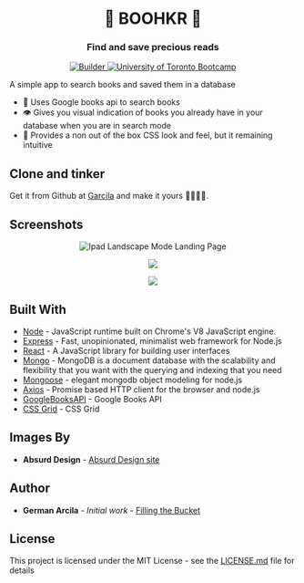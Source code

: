 <h1 align="center">📘 BOOHKR 📘 </h1> 
<h3 align="center">Find and save precious reads</h3>

<div align="center">
  <!-- Made By -->
  <a href="https://garcila.github.io/">
    <img src='https://img.shields.io/badge/made%20by-not%20a%20%F0%9F%A4%96-blue.svg'
      alt="Builder" />
  </a>
  <!-- Inspired by -->
  <a href="https://bootcamp.learn.utoronto.ca/coding/landing-2/?s=Google-Brand&hp=1&&60829831671_kwd-487761142440__296493434781_g_c___dc&pkw=%2Bu%20%2Bof%20%2Bt%20%2Bbootcamp&pcrid=296493434781&pmt=b&utm_source=google&utm_medium=cpc&utm_campaign=%5BS%5D+Brand+-+Exact&utm_term=%2Bu%20%2Bof%20%2Bt%20%2Bbootcamp&utm_content=296493434781&d=google&k=%2Bu%20%2Bof%20%2Bt%20%2Bbootcamp&gclid=Cj0KCQiA-JXiBRCpARIsAGqF8wX4c1lBsQgBO8d4bfNZ6IOnwElwmwOyB3vHS2jd1P_I3POkgVrOZnIaAixzEALw_wcB&gclsrc=aw.ds">
    <img src="https://img.shields.io/badge/inspired-uot%20bootcamp-brightgreen.svg"
      alt="University of Toronto Bootcamp" />
  </a>
</div>

A simple app to search books and saved them in a database
- 📖 Uses Google books api to search books
- 👁 Gives you visual indication of books you already have in your database when you are in search mode
- 🏡 Provides a non out of the box CSS look and feel, but it remaining intuitive



## Clone and tinker

Get it from Github at [Garcila](git@github.com:Garcila/boohkr.git) and make it yours 📘📙📕📗.

## Screenshots

<p align="center">
<img src="https://res.cloudinary.com/garcila/image/upload/v1556111854/boohkr_landscape.png" alt='Ipad Landscape Mode Landing Page' />
</p>

<p align="center">
<img src="https://res.cloudinary.com/garcila/image/upload/v1556117598/boohkr_search.png" atl='Ipad Portrait Mode Search Page' />

<p align="center">
<img src="https://res.cloudinary.com/garcila/image/upload/v1556117599/boohkr_saved.png" atl='Ipad Portrait Mode Saved Page' />
</p>

## Built With

* [Node](https://nodejs.org/en/) - JavaScript runtime built on Chrome's V8 JavaScript engine.
* [Express](https://expressjs.com/) - Fast, unopinionated, minimalist web framework for Node.js
* [React](https://reactjs.org/) - A JavaScript library for building user interfaces
* [Mongo](https://www.mongodb.com/) - MongoDB is a document database with the scalability and flexibility that you want with the querying and indexing that you need
* [Mongoose](https://mongoosejs.com/) - elegant mongodb object modeling for node.js
* [Axios](https://www.npmjs.com/package/axios) - Promise based HTTP client for the browser and node.js
* [GoogleBooksAPI](https://developers.google.com/books/) - Google Books API
* [CSS Grid](https://www.w3.org/TR/css-grid-1/#grid-definition) - CSS Grid

## Images By

* **Absurd Design** -  [Absurd Design site](https://garcila.github.io/)

## Author

* **German Arcila** - *Initial work* - [Filling the Bucket](https://garcila.github.io/)

## License

This project is licensed under the MIT License - see the [LICENSE.md](LICENSE.md) file for details
